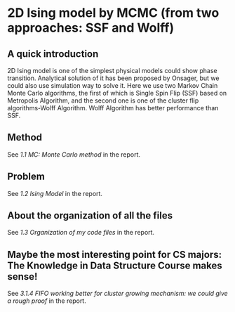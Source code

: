 # 2D Ising model by MCMC (from two approaches: SSF and Wolff)

## A quick introduction

2D Ising model is one of the simplest physical models could show phase transition. Analytical solution of it has been proposed by Onsager, but we could also use simulation way to solve it. Here we use two Markov Chain Monte Carlo algorithms, the first of which is Single Spin Flip (SSF) based on Metropolis Algorithm, and the second one is one of the cluster flip algorithms-Wolff Algorithm. Wolff Algorithm has better performance than SSF.

## Method

See *1.1 MC: Monte Carlo method* in the report.

## Problem

See *1.2 Ising Model* in the report.

## About the organization of all the files

See *1.3 Organization of my code files* in the report.

## Maybe the most interesting point for CS majors: The Knowledge in Data Structure Course makes sense!

See *3.1.4 FIFO working better for cluster growing mechanism: we could give a rough proof* in the report.
